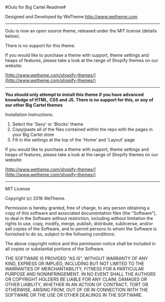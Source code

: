 #Oulu for Big Cartel Readme#

Designed and Developed by WeTheme
http://www.wetheme.com

------------------------------------------------------------

Oulu is now an open source theme, released under the MIT license (details below).

There is no support for this theme.

If you would like to purchase a theme with support, theme settings and heaps of features, please take a look at the range of Shopify themes on our website:

[http://www.wetheme.com/shopify-themes/](http://www.wetheme.com/shopify-themes/)

------------------------------------------------------------

**You should only attempt to install this theme if you have advanced knowledge of HTML, CSS and JS. There is no support for this, or any of our other Big Cartel themes**

Installation Instructions:

1. Select the 'Sexy' or 'Blocks' theme
2. Copy/paste all of the files contained within the repo with the pages in your Big Cartel store
3. Fill in the settings at the top of the 'Home' and 'Layout' page

If you would like to purchase a theme with support, theme settings and heaps of features, please take a look at the range of Shopify themes on our website:

[http://www.wetheme.com/shopify-themes/](http://www.wetheme.com/shopify-themes/)

------------------------------------------------------------

MIT License

Copyright (c) 2016 WeTheme.

Permission is hereby granted, free of charge, to any person obtaining a copy
of this software and associated documentation files (the "Software"), to deal
in the Software without restriction, including without limitation the rights
to use, copy, modify, merge, publish, distribute, sublicense, and/or sell
copies of the Software, and to permit persons to whom the Software is
furnished to do so, subject to the following conditions:

The above copyright notice and this permission notice shall be included in all
copies or substantial portions of the Software.

THE SOFTWARE IS PROVIDED "AS IS", WITHOUT WARRANTY OF ANY KIND, EXPRESS OR
IMPLIED, INCLUDING BUT NOT LIMITED TO THE WARRANTIES OF MERCHANTABILITY,
FITNESS FOR A PARTICULAR PURPOSE AND NONINFRINGEMENT. IN NO EVENT SHALL THE
AUTHORS OR COPYRIGHT HOLDERS BE LIABLE FOR ANY CLAIM, DAMAGES OR OTHER
LIABILITY, WHETHER IN AN ACTION OF CONTRACT, TORT OR OTHERWISE, ARISING FROM,
OUT OF OR IN CONNECTION WITH THE SOFTWARE OR THE USE OR OTHER DEALINGS IN THE
SOFTWARE.